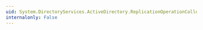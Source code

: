 ```yaml
---
uid: System.DirectoryServices.ActiveDirectory.ReplicationOperationCollection.Item(System.Int32)
internalonly: False
---
```

